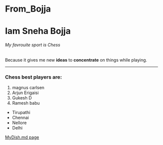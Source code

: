 # From_Bojja
# Iam Sneha Bojja
###### My favrouite sport is Chess

 Because it gives me new **ideas** to **concentrate** on things while playing.

 ---

 ### Chess best players are:
 1. magnus carlsen
 2. Arjun Erigaisi
 3. Gukesh D
 4. Ramesh babu

 - Tirupathi
 - Chennai
 - Nellore
 - Delhi

 [MyDish.md page](MyDish.md)
